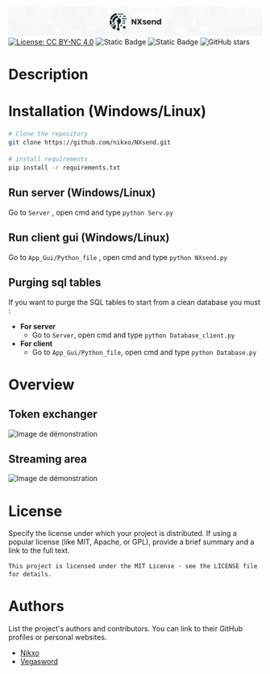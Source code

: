 ![Image de démonstration](https://raw.githubusercontent.com/nikxo/NXsend/main/File/NXsend_ban.jpg)
[![License: CC BY-NC 4.0](https://img.shields.io/badge/License-CC_BY--NC_4.0-lightgrey.svg)](https://creativecommons.org/licenses/by-nc/4.0/)
![Static Badge](https://img.shields.io/badge/Nginx-1.7.11.3-green:badgeContent)
![Static Badge](https://img.shields.io/badge/Docker-17.06.0+-blue:badgeContent)
![GitHub stars](https://img.shields.io/github/stars/nikxo/Xeha)

# Description

# Installation (Windows/Linux)
```bash
# Clone the repository
git clone https://github.com/nikxo/NXsend.git

# install requirements
pip install -r requirements.txt
```

## Run server (Windows/Linux)
Go to ``` Server ``` , open cmd and type ```python Serv.py```

## Run client gui (Windows/Linux)
Go to ``` App_Gui/Python_file ``` , open cmd and type ```python NXsend.py```

## Purging sql tables
If you want to purge the SQL tables to start from a clean database you must :
- **For server**
   - Go to ``` Server ```, open cmd and type ```python Database_client.py```
- **For client**
   - Go to ``` App_Gui/Python_file ```, open cmd and type ```python Database.py```



# Overview

## Token exchanger

![Image de démonstration]()

## Streaming area

![Image de démonstration]()

# License

Specify the license under which your project is distributed. If using a popular license (like MIT, Apache, or GPL), provide a brief summary and a link to the full text.

```text
This project is licensed under the MIT License - see the LICENSE file for details.
```

# Authors

List the project's authors and contributors. You can link to their GitHub profiles or personal websites.

- [Nikxo](https://github.com/nikxo)
- [Vegasword](https://github.com/vegasword)
